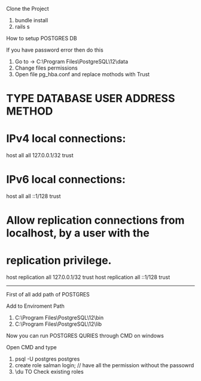 Clone the Project 

1. bundle install
2. rails s 

How to setup POSTGRES DB

If you have password error then do this 
1. Go to -> C:\Program Files\PostgreSQL\12\data
2. Change files permissions
3. Open file pg_hba.conf and replace mothods with Trust 

# TYPE  DATABASE        USER            ADDRESS                 METHOD

# IPv4 local connections:
host    all             all             127.0.0.1/32            trust
# IPv6 local connections:
host    all             all             ::1/128                 trust
# Allow replication connections from localhost, by a user with the
# replication privilege.
host    replication     all             127.0.0.1/32            trust
host    replication     all             ::1/128                 trust

_______________________________________________________________________________

First of all add path of POSTGRES

Add to Enviroment Path 
1. C:\Program Files\PostgreSQL\12\bin
2. C:\Program Files\PostgreSQL\12\lib

Now you can run POSTGRES QURIES through CMD on windows

Open CMD and type 
1. psql -U postgres postgres
2. create role salman login; // have all the permission without the passowrd
3. \du TO Check existing roles